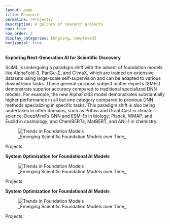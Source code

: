 ```yaml
---
layout: page
title: Research
permalink: /Projects/
description: A gallary of research projects
nav: true
nav_order: 3
display_categories: [Ongoing, Completed]
horizontal: true
---
```


**Exploring Next-Generation AI for Scientific Discovery**

<p>
SciML is undergoing a paradigm shift with the advent of foundation models like AlphaFold-3, PanGu-&#x3A3;, and ClimaX, which are trained on extensive datasets using large-scale self-supervision and can be adapted to various downstream tasks. These general-purpose subject matter experts (SMEs) demonstrate superior accuracy compared to traditional specialized DNN models. For example, the new AlphaFold3 model demonstrates substantially higher performance in all but one category compared to previous DNN methods specializing in specific tasks. This paradigm shift is also being undertaken in other domains, such as Prithvi and GraphCast in climate science; DeepMind's GNN and ESM-1b in biology; Planck, WMAP, and Euclid in cosmology; and ChemBERTa, MatBERT, and ANI-1 in chemistry.
</p>

<figure>
        <img src="/assets/img/scatter.jpg" alt="Trends in Foundation Models" />
        <figcaption>_Emerging Scientific Foundation Models over Time_</figcaption>
</figure>

Projects:

**System Optimization for Foundational AI Models**

<figure>
        <img src="/assets/img/scatter.jpg" alt="Trends in Foundation Models" />
        <figcaption>_Emerging Scientific Foundation Models over Time_</figcaption>
</figure>

Projects:

**System Optimization for Foundational AI Models**

<figure>
        <img src="/assets/img/scatter.jpg" alt="Trends in Foundation Models" />
        <figcaption>_Emerging Scientific Foundation Models over Time_</figcaption>
</figure>

Projects:
